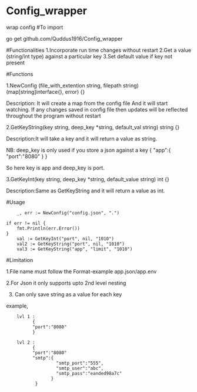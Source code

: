 # Config_wrapper
wrap config
#To import

go get github.com/Quddus1916/Config_wrapper

#Functionalities 
1.Incorporate run time changes without restart
2.Get a value (string/int type) against a particular key
3.Set default value if key not present

#Functions

1.NewConfig (file_with_extention string, filepath string) (map[string]interface{}, error) {}



Description: It will create a map from the config file And it will start watching. 
If any changes saved in config file then updates will be
reflected throughout the program without restart

2.GetKeyString(key string, deep_key *string, default_val string) string {}



Description:It will take a key and it will return a value as string. 



NB: deep_key is only used if you store a json against a key
 {
  "app":{
       "port":"8080"
      }
  }
  
  So here key is app and deep_key is port.
  
  

3.GetKeyInt(key string, deep_key *string, default_value string) int {}



Description:Same as GetKeyString and it will return a value as int.


#Usage



        _, err := NewConfig("config.json", ".")

	if err != nil {
		fmt.Println(err.Error())
	}
        val := GetKeyInt("port", nil, "1010")
        val2 := GetKeyString("port", nil, "1010")
        val3 := GetKeyString("app", "limit", "1010")
  
  
  
  #Limitation
  
  
  1.File name must follow the Format-example app.json/app.env
  
  
  
  2.For Json it only supports upto 2nd level nesting
  
  
  3. Can only save string as a value for each key 
  
  
  example,
  
        lvl 1 :
              {
              "port":"8080"
              }
  
        lvl 2 :
              {
              "port":"8080"
              "smtp":{
                       "smtp_port":"555",
                       "smtp_user":"abc",
                       "smtp_pass":"eanded98a7c"
                     }
               }
